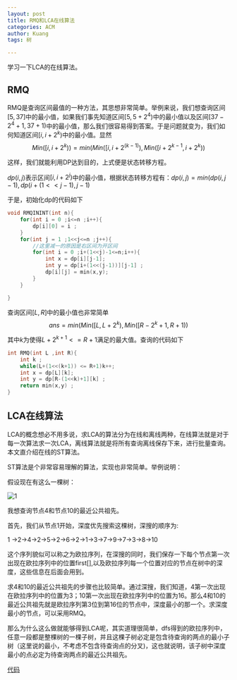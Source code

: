 ```yaml
---
layout: post
title: RMQ和LCA在线算法
categories: ACM
author: Kuang
tags: 树

---
```


学习一下LCA的在线算法。






## RMQ

RMQ是查询区间最值的一种方法，其思想非常简单。举例来说，我们想查询区间$[5,37]$中的最小值，如果我们事先知道区间$[5,5+2^4)$中的最小值以及区间$[37-2^4+1,37+1)$中的最小值，那么我们很容易得到答案。于是问题就变为，我们如何知道区间$[i,i+2^k)$中的最小值。显然$$Min([i,i+2^k)) = min(Min([i,i+2^{(k-1)}),Min([i+2^{k-1},i+2^k))$$

这样，我们就能利用DP达到目的，上式便是状态转移方程。

$dp(i,j)$表示区间$[i,i+2^j)$中的最小值，根据状态转移方程有：$dp(i,j) = min(dp(i,j-1),dp(i+(1<<j-1),j-1)$

于是，初始化dp的代码如下

```c++
void RMQININT(int n){
    for(int i = 0 ;i<=n ;i++){
        dp[i][0] = i ;
    }
    for(int j = 1 ;1<<j<=n ;j++){
        //这里减一的原因是右区间为开区间
        for(int i = 0 ;i+(1<<j)-1<=n;i++){
            int x = dp[i][j-1];
            int y = dp[i+(1<<(j-1))][j-1] ;
            dp[i][j] = min(x,y);
        }
    }

}

```

查询区间$[L,R]$中的最小值也非常简单$$ans = min(Min([L,L+2^k),Min([R-2^k+1,R+1))$$

其中$k$为使得$L+2^{k+1}<=R+1$满足的最大值。查询的代码如下

```c++
int RMQ(int L ,int R){
    int k ;
    while(L+(1<<(k+1)) <= R+1)k++;
    int x = dp[L][k];
    int y = dp[R-(1<<k)+1][k] ;
    return min(x,y) ;
}
```

## LCA在线算法

LCA的概念想必不用多说，求LCA的算法分为在线和离线两种，在线算法就是对于每一次算法求一次LCA，离线算法就是将所有查询离线保存下来，进行批量查询。本文直介绍在线的ST算法。

ST算法是个非常容易理解的算法，实现也非常简单。举例说明：

假设现在有这么一棵树：

![1][]

我想查询节点4和节点10的最近公共祖先。

首先，我们从节点1开始，深度优先搜索这棵树，深搜的顺序为:

1 $\rightarrow$2$\rightarrow$4$\rightarrow$2$\rightarrow$5$\rightarrow$2$\rightarrow$6$\rightarrow$2$\rightarrow$1$\rightarrow$3$\rightarrow$7$\rightarrow$9$\rightarrow$7$\rightarrow$3$\rightarrow$8$\rightarrow$10

这个序列貌似可以称之为欧拉序列，在深搜的同时，我们保存一下每个节点第一次出现在欧拉序列中的位置first[],以及欧拉序列每一个位置对应的节点在树中的深度，这些信息在后面会用到。

求4和10的最近公共祖先的步骤也比较简单。通过深搜，我们知道，4第一次出现在欧拉序列中的位置为3；10第一次出现在欧拉序列中的位置为16。那么4和10的最近公共祖先就是欧拉序列第3位到第16位的节点中，深度最小的那一个。求深度最小的节点，可以采用RMQ。

那么为什么这么做就能够得到LCA呢，其实道理很简单，dfs得到的欧拉序列中，任意一段都是整棵树的一棵子树，并且这棵子树必定是包含待查询的两点的最小子树（这里说的最小，不考虑不包含待查询点的分叉)，这也就说明，该子树中深度最小的点必定为待查询两点的最近公共祖先。

[代码][2]

[1]: http://static.zybuluo.com/kuangjun/yhfmiz4ll695wekjykki0njh/tree.png
[2]: https://github.com/Consege/ACMCode/blob/master/LCA-ST.cpp

